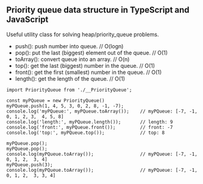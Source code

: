## Priority queue data structure in TypeScript and JavaScript  

Useful utility class for solving heap/priority_queue problems.  

- push(): push number into queue.                           // O(logn)  
- pop(): put the last (biggest) element out of the queue.   // O(1)  
- toArray(): convert queue into an array.                   // O(n)  
- top(): get the last (biggest) number in the queue.        // O(1)  
- front(): get the first (smallest) number in the queue.    // O(1)  
- length(): get the length of the queue.                    // O(1)  

```
import PriorityQueue from './__PriorityQueue';  

const myPQueue = new PriorityQueue()
myPQueue.push(1, 4, 5, 3, 0, 2, 8, -1, -7);
console.log('myPQueue:', myPQueue.toArray());    // myPQueue: [-7, -1, 0, 1, 2, 3,  4, 5, 8]
console.log('length:', myPQueue.length());       // length: 9
console.log('front:', myPQueue.front());         // front: -7
console.log('top:', myPQueue.top());             // top: 8

myPQueue.pop();
myPQueue.pop();
console.log(myPQueue.toArray());                 // myPQueue: [-7, -1, 0, 1, 2,  3, 4]
myPQueue.push(3);
console.log(myPQueue.toArray());                 // myPQueue: [-7, -1, 0, 1, 2,  3, 3, 4]

```
